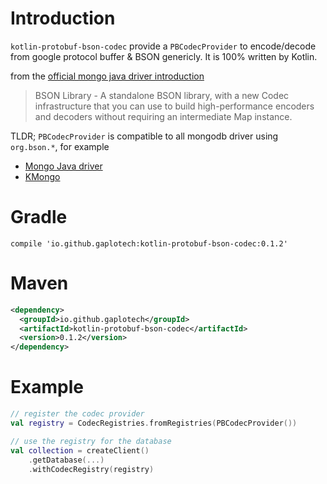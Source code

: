 # Introduction
`kotlin-protobuf-bson-codec` provide a `PBCodecProvider` to encode/decode from google protocol buffer & BSON genericly. It is 100% written by Kotlin.

from the [official mongo java driver introduction](https://mongodb.github.io/mongo-java-driver/)
> BSON Library - A standalone BSON library, with a new Codec infrastructure that you can use to build high-performance encoders and decoders without requiring an intermediate Map instance.

TLDR; `PBCodecProvider` is compatible to all mongodb driver using `org.bson.*`, for example
* [Mongo Java driver](https://mongodb.github.io/mongo-java-driver/)
* [KMongo](https://github.com/Litote/kmongo)

# Gradle
```
compile 'io.github.gaplotech:kotlin-protobuf-bson-codec:0.1.2'
```

# Maven
```xml
<dependency>
  <groupId>io.github.gaplotech</groupId>
  <artifactId>kotlin-protobuf-bson-codec</artifactId>
  <version>0.1.2</version>
</dependency>
```

# Example

```kotlin
// register the codec provider
val registry = CodecRegistries.fromRegistries(PBCodecProvider())

// use the registry for the database
val collection = createClient()
    .getDatabase(...)
    .withCodecRegistry(registry)
```
